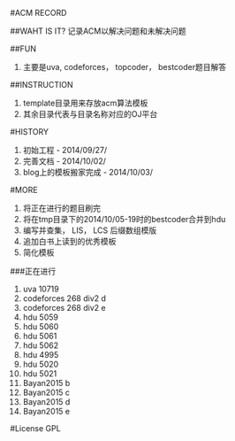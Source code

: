 #ACM RECORD

##WAHT IS IT?
记录ACM以解决问题和未解决问题


##FUN
<ol>
<li>主要是uva, codeforces， topcoder， bestcoder题目解答</li>
</ol>

##INSTRUCTION
<ol>
<li>template目录用来存放acm算法模板</li>
<li>其余目录代表与目录名称对应的OJ平台</li>
</ol>

#HISTORY
<ol>
<li>初始工程 - 2014/09/27/</li>
<li>完善文档 - 2014/10/02/</li>
<li>blog上的模板搬家完成 - 2014/10/03/</li>
</ol>


#MORE
<ol>
<li>将正在进行的题目刷完</li>
<li>将在tmp目录下的2014/10/05-19时的bestcoder合并到hdu</li>
<li>编写并查集， LIS， LCS 后缀数组模版</li>
<li>追加白书上读到的优秀模板</li>
<li>简化模板</li>
</ol>

###正在进行
<ol>
<li>uva 10719</li>
<li>codeforces 268 div2 d</li>
<li>codeforces 268 div2 e</li>
<li>hdu 5059</li>
<li>hdu 5060</li>
<li>hdu 5061</li>
<li>hdu 5062</li>
<li>hdu 4995</li>
<li>hdu 5020</li>
<li>hdu 5021</li>
<li>Bayan2015 b</li>
<li>Bayan2015 c</li>
<li>Bayan2015 d</li>
<li>Bayan2015 e</li>
</ol>



#License
GPL
